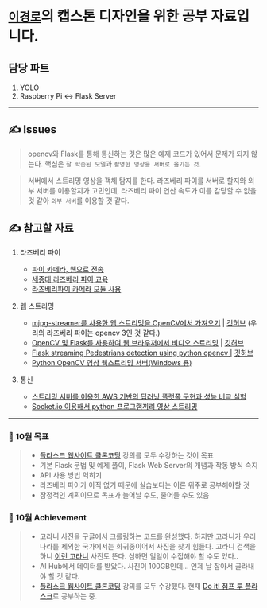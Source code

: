 # [`이경로`](https://github.com/thispath98)의 캡스톤 디자인을 위한 공부 자료입니다.

## 담당 파트
1. YOLO
2. Raspberry Pi ↔️ Flask Server
---

## ✍️  Issues
> opencv와 Flask를 통해 통신하는 것은 많은 예제 코드가 있어서 문제가 되지 않는다. 핵심은 `잘 학습된 모델`과 `촬영한 영상을 서버로 옮기는 것`.

> 서버에서 스트리밍 영상을 객체 탐지를 한다. 라즈베리 파이를 서버로 할지와 외부 서버를 이용할지가 고민인데, 라즈베리 파이 연산 속도가 이를 감당할 수 없을 것 같아 `외부 서버`를 이용할 것 같다.

## ✍️ 참고할 자료

1. 라즈베리 파이
    * [파이 카메라, 웹으로 전송](https://upcake.tistory.com/355)
    * [세종대 라즈베리 파이 교육](https://neosarchizo.gitbooks.io/raspberrypiforsejonguniv/content/chapter5.html)
    * [라즈베리파이 카메라 모듈 사용](http://www.3demp.com/community/boardDetails.php?cbID=233)

2. 웹 스트리밍
    * [mjpg-streamer를 사용한 웹 스트리밍을 OpenCV에서 가져오기](https://webnautes.tistory.com/1262) | [깃허브](https://github.com/jacksonliam/mjpg-streamer) (우리의 라즈베리 파이는 opencv 3인 것 같다.)
    * [OpenCV 및 Flask를 사용하여 웹 브라우저에서 비디오 스트리밍](https://ichi.pro/ko/opencv-mich-flaskleul-sayonghayeo-web-beulaujeoeseo-bidio-seuteuliming-162330575306240) | [깃허브](https://github.com/NakulLakhotia/Live-Streaming-using-OpenCV-Flask)
    * [Flask streaming Pedestrians detection using python opencv
](https://youtu.be/MAjbzx2zq-c) | [깃허브](https://github.com/seraj94ai/Flask-streaming-Pedestrians-detection-using-python-opencv-)
    * [Python OpenCV 영상 웹스트리밍 서버(Windows 용)](http://wandlab.com/blog/?p=94)

3. 통신
    * [스트리밍 서버를 이용한 AWS 기반의 딥러닝 플랫폼 구현과 성능
비교 실험](https://www.koreascience.or.kr/article/JAKO201908662571033.pdf)
    * [Socket.io 이용해서 python 프로그램끼리 영상 스트리밍](https://sungw.tistory.com/6)

---

### 📆 10월 목표
> * [플라스크 웹사이트 클론코딩](https://www.youtube.com/playlist?list=PLqIc89sXpwUBmr0Z282fm9JurDDYBE55r) 강의를 모두 수강하는 것이 목표
> * 기본 Flask 문법 및 예제 풀이, Flask Web Server의 개념과 작동 방식 숙지
> * API 사용 방법 익히기
> * 라즈베리 파이가 아직 없기 때문에 실습보다는 이론 위주로 공부해야할 것
> * 잠정적인 계획이므로 목표가 늘어날 수도, 줄어들 수도 있음

### 🤗 10월 Achievement 
> * 고라니 사진을 구글에서 크롤링하는 코드를 완성했다. 하지만 고라니가 우리나라를 제외한 국가에서는 희귀종이어서 사진을 찾기 힘들다. 고라니 검색을 하니 [이런 고라니](https://news.mt.co.kr/mtview.php?no=2021040714584548150) 사진도 뜬다. 심하면 일일이 수집해야 할 수도 있다..
> * AI Hub에서 데이터를 받았다. 사진이 100GB인데... 언제 날 잡아서 골라내야 할 것 같다.
> * [플라스크 웹사이트 클론코딩](https://www.youtube.com/playlist?list=PLqIc89sXpwUBmr0Z282fm9JurDDYBE55r) 강의를 모두 수강했다. 현재 [Do it! 점프 투 플라스크](https://wikidocs.net/book/4542)로 공부하는 중.
